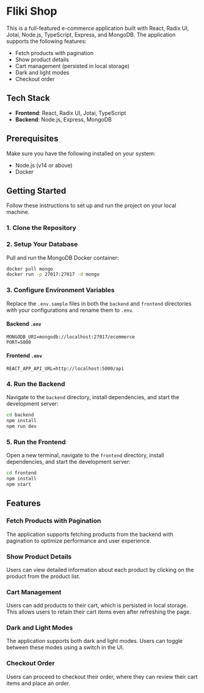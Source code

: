 # Fliki Shop

This is a full-featured e-commerce application built with React, Radix UI, Jotai, Node.js, TypeScript, Express, and MongoDB. The application supports the following features:

- Fetch products with pagination
- Show product details
- Cart management (persisted in local storage)
- Dark and light modes
- Checkout order

## Tech Stack

- **Frontend**: React, Radix UI, Jotai, TypeScript
- **Backend**: Node.js, Express, MongoDB

## Prerequisites

Make sure you have the following installed on your system:

- Node.js (v14 or above)
- Docker

## Getting Started

Follow these instructions to set up and run the project on your local machine.

### 1. Clone the Repository

### 2. Setup Your Database

Pull and run the MongoDB Docker container:

```bash
docker pull mongo
docker run -p 27017:27017 -d mongo
```

### 3. Configure Environment Variables

Replace the `.env.sample` files in both the `backend` and `frontend` directories with your configurations and rename them to `.env`.

#### Backend `.env`

```
MONGODB_URI=mongodb://localhost:27017/ecommerce
PORT=5000
```

#### Frontend `.env`

```
REACT_APP_API_URL=http://localhost:5000/api
```

### 4. Run the Backend

Navigate to the `backend` directory, install dependencies, and start the development server:

```bash
cd backend
npm install
npm run dev
```

### 5. Run the Frontend

Open a new terminal, navigate to the `frontend` directory, install dependencies, and start the development server:

```bash
cd frontend
npm install
npm start
```

## Features

### Fetch Products with Pagination

The application supports fetching products from the backend with pagination to optimize performance and user experience.

### Show Product Details

Users can view detailed information about each product by clicking on the product from the product list.

### Cart Management

Users can add products to their cart, which is persisted in local storage. This allows users to retain their cart items even after refreshing the page.

### Dark and Light Modes

The application supports both dark and light modes. Users can toggle between these modes using a switch in the UI.

### Checkout Order

Users can proceed to checkout their order, where they can review their cart items and place an order.
